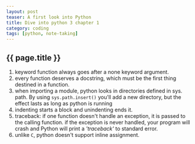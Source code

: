 ```yaml
---
layout: post
teaser: A first look into Python
title: Dive into python 3 chapter 1
category: coding
tags: [python, note-taking]
---
```


## {{ page.title }}

1. keyword function always goes after a none keyword argument.   
2. every function deserves a docstring, which must be the first thing destined
in a function.    
3. when importing a module, python looks in directories defined in
sys. path. By using ```sys.path.insert()``` you'll add a new directory,
 but the effect lasts as long as python is running     
4. indenting starts a block and unindenting ends it.    
5. traceback: if one function doesn't handle an exception,
it is passed to the calling function. if the exception is
never handled, your program will crash and Python will print
a _'traceback'_ to standard error.    
6. unlike `C`, python doesn't support inline assignment.    
